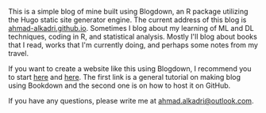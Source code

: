 This is a simple blog of mine built using Blogdown, 
an R package utilizing the Hugo static site generator engine. 
The current address of this blog is [ahmad-alkadri.github.io](https://ahmad-alkadri.github.io). 
Sometimes I blog about my learning of ML and DL techniques, 
coding in R, and statistical analysis. Mostly I'll blog about 
books that I read, works that I'm currently doing, and 
perhaps some notes from my travel.

If you want to create a website like this using Blogdown, 
I recommend you to start [here](https://bookdown.org/yihui/blogdown/) 
and [here](https://gohugo.io/hosting-and-deployment/hosting-on-github/). 
The first link is a general tutorial on making blog using Bookdown 
and the second one is on how to host it on GitHub.

If you have any questions, please write me at 
[ahmad.alkadri@outlook.com](mailto:ahmad.alkadri@outlook.com).